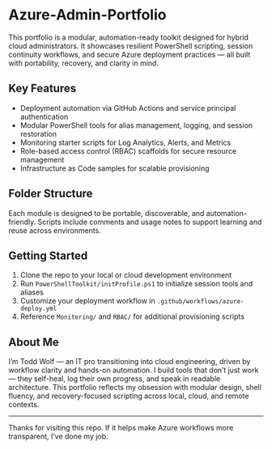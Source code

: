 # Azure-Admin-Portfolio

This portfolio is a modular, automation-ready toolkit designed for hybrid cloud administrators. It showcases resilient PowerShell scripting, session continuity workflows, and secure Azure deployment practices — all built with portability, recovery, and clarity in mind.

## Key Features

- Deployment automation via GitHub Actions and service principal authentication  
- Modular PowerShell tools for alias management, logging, and session restoration  
- Monitoring starter scripts for Log Analytics, Alerts, and Metrics  
- Role-based access control (RBAC) scaffolds for secure resource management  
- Infrastructure as Code samples for scalable provisioning

## Folder Structure


Each module is designed to be portable, discoverable, and automation-friendly. Scripts include comments and usage notes to support learning and reuse across environments.

## Getting Started

1. Clone the repo to your local or cloud development environment  
2. Run `PowerShellToolkit/initProfile.ps1` to initialize session tools and aliases  
3. Customize your deployment workflow in `.github/workflows/azure-deploy.yml`  
4. Reference `Monitoring/` and `RBAC/` for additional provisioning scripts

## About Me

I’m Todd Wolf — an IT pro transitioning into cloud engineering, driven by workflow clarity and hands-on automation. I build tools that don’t just work — they self-heal, log their own progress, and speak in readable architecture. This portfolio reflects my obsession with modular design, shell fluency, and recovery-focused scripting across local, cloud, and remote contexts.

---

Thanks for visiting this repo. If it helps make Azure workflows more transparent, I’ve done my job.
